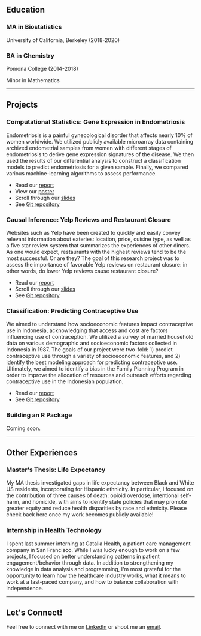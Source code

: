 ## Education

### MA in Biostatistics
University of California, Berkeley (2018-2020)

### BA in Chemistry
Pomona College (2014-2018)

Minor in Mathematics

____

## Projects

### Computational Statistics: Gene Expression in Endometriosis

Endometriosis is a painful gynecological disorder that affects nearly 10% of women worldwide. We utilized publicly available microarray data containing archived endometrial samples from
women with different stages of endometriosis to derive gene expression signatures of the disease.
We then used the results of our differential analysis to construct a classification models to predict endometriosis for a given sample. Finally, we compared various machine-learning algorithms to assess performance.

- Read our <a href="projects/ph240c/ph240c-report.pdf">report</a>
- View our <a href="projects/ph240c/ph240c-poster.pdf">poster</a>
- Scroll through our <a href="projects/ph240c/ph240c-slides.pdf">slides</a>
- See <a href="https://github.com/palautatan/endometriosis">Git repository</a>

### Causal Inference: Yelp Reviews and Restaurant Closure

Websites such as Yelp have been created to quickly and easily convey relevant information about eateries: location, price, cuisine type, as well as a five star review system that summarizes the experiences of other diners. As one would expect, restaurants with the highest reviews tend to be the most successful. Or are they? The goal of this research project was to assess the importance of favorable Yelp reviews on restaurant closure: in other words, do lower Yelp reviews cause restaurant closure?

- Read our <a href="projects/ph252/ph252-report.pdf">report</a>
- Scroll through our <a href="projects/ph252/ph252-slides.pdf">slides</a>
- See <a href="https://github.com/palautatan/yelp-for-causal">Git repository</a>

### Classification: Predicting Contraceptive Use

We aimed to understand how socioeconomic features impact contraceptive use in Indonesia, acknowledging that access and cost are factors influencing use of contraception. We utilized a survey of married household data on various demographic and socioeconomic factors collected in Indonesia in 1987. The goals of our project were two-fold: 1) predict contraceptive use through a variety of socioeconomic features, and 2) identify the best modeling approach for predicting contraceptive use. Ultimately, we aimed to identify a bias in the Family Planning Program in order to improve the allocation of resources and outreach efforts regarding contraceptive use in the Indonesian population.

- Read our <a href="projects/ds200/ds200-report.pdf">report</a>
- See <a href="https://github.com/palautatan/contraception">Git repository</a>

### Building an R Package

Coming soon.

____

## Other Experiences

### Master's Thesis: Life Expectancy

My MA thesis investigated gaps in life expectancy between Black and White US residents, incorporating for Hispanic ethnicity. In particular, I focused on the contribution of three causes of death: opioid overdose, intentional self-harm, and homicide, with aims to identify state policies that may promote greater equity and reduce health disparities by race and ethnicity. Please check back here once my work becomes publicly available!

### Internship in Health Technology

I spent last summer interning at Catalia Health, a patient care management company in San Francisco. While I was lucky enough to work on a few projects, I focused on better understanding patterns in patient engagement/behavior through data. In addition to strengthening my knowledge in data analysis and programming, I'm most grateful for the opportunity to learn how the healthcare industry works, what it means to work at a fast-paced company, and how to balance collaboration with independence.

____

## Let's Connect!

Feel free to connect with me on <a href="https://www.linkedin.com/in/asemberkalieva/">LinkedIn</a> or shoot me an <a href="mailto:asem_berkalieva@berkeley.edu">email</a>.
